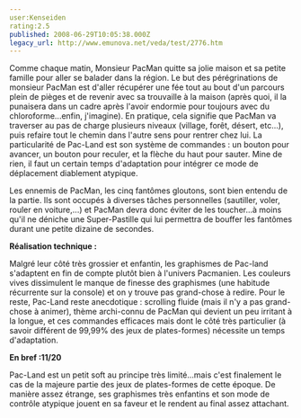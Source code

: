 ```yaml
---
user:Kenseiden
rating:2.5
published: 2008-06-29T10:05:38.000Z
legacy_url: http://www.emunova.net/veda/test/2776.htm
---
```

Comme chaque matin, Monsieur PacMan quitte sa jolie maison et sa petite famille pour aller se balader dans la région. Le but des pérégrinations de monsieur PacMan est d'aller récupérer une fée tout au bout d'un parcours plein de pièges et de revenir avec sa trouvaille à la maison (après quoi, il la punaisera dans un cadre après l'avoir endormie pour toujours avec du chloroforme...enfin, j'imagine). En pratique, cela signifie que PacMan va traverser au pas de charge plusieurs niveaux (village, forêt, désert, etc...), puis refaire tout le chemin dans l'autre sens pour rentrer chez lui. La particularité de Pac-Land est son système de commandes : un bouton pour avancer, un bouton pour reculer, et la flèche du haut pour sauter. Mine de rien, il faut un certain temps d'adaptation pour intégrer ce mode de déplacement diablement atypique.   

  

Les ennemis de PacMan, les cinq fantômes gloutons, sont bien entendu de la partie. Ils sont occupés à diverses tâches personnelles (sautiller, voler, rouler en voiture,...) et PacMan devra donc éviter de les toucher...à moins qu'il ne déniche une Super-Pastille qui lui permettra de bouffer les fantômes durant une petite dizaine de secondes.  

  

**Réalisation technique :**   

Malgré leur côté très grossier et enfantin, les graphismes de Pac-land s'adaptent en fin de compte plutôt bien à l'univers Pacmanien. Les couleurs vives dissimulent le manque de finesse des graphismes (une habitude récurrente sur la console) et on y trouve pas grand-chose à redire. Pour le reste, Pac-Land reste anecdotique : scrolling fluide (mais il n'y a pas grand-chose à animer), thème archi-connu de PacMan qui devient un peu irritant à la longue, et ces commandes efficaces mais dont le côté très particulier (à savoir différent de 99,99% des jeux de plates-formes) nécessite un temps d'adaptation.  

  

**En bref :11/20**   

Pac-Land est un petit soft au principe très limité...mais c'est finalement le cas de la majeure partie des jeux de plates-formes de cette époque. De manière assez étrange, ses graphismes très enfantins et son mode de contrôle atypique jouent en sa faveur et le rendent au final assez attachant.
